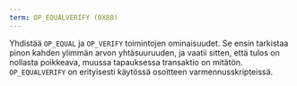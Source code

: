 ```yaml
---
term: OP_EQUALVERIFY (0X88)
---
```


Yhdistää `OP_EQUAL` ja `OP_VERIFY` toimintojen ominaisuudet. Se ensin tarkistaa pinon kahden ylimmän arvon yhtäsuuruuden, ja vaatii sitten, että tulos on nollasta poikkeava, muussa tapauksessa transaktio on mitätön. `OP_EQUALVERIFY` on erityisesti käytössä osoitteen varmennusskripteissä.